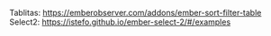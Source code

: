 Tablitas: https://emberobserver.com/addons/ember-sort-filter-table
Select2:  https://istefo.github.io/ember-select-2/#/examples
